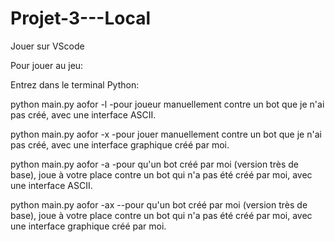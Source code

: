 # Projet-3---Local
Jouer sur VScode


Pour jouer au jeu:

Entrez dans le terminal Python:

python main.py aofor -l
-pour joueur manuellement contre un bot que je n'ai pas créé, avec une interface ASCII. 

python main.py aofor -x
-pour jouer manuellement contre un bot que je n'ai pas créé, avec une interface graphique créé par moi.

python main.py aofor -a
-pour qu'un bot créé par moi (version très de base), joue à votre place contre un bot qui n'a pas été créé par moi, avec une interface ASCII.

python main.py aofor -ax
--pour qu'un bot créé par moi (version très de base), joue à votre place contre un bot qui n'a pas été créé par moi, avec une interface graphique créé par moi.
